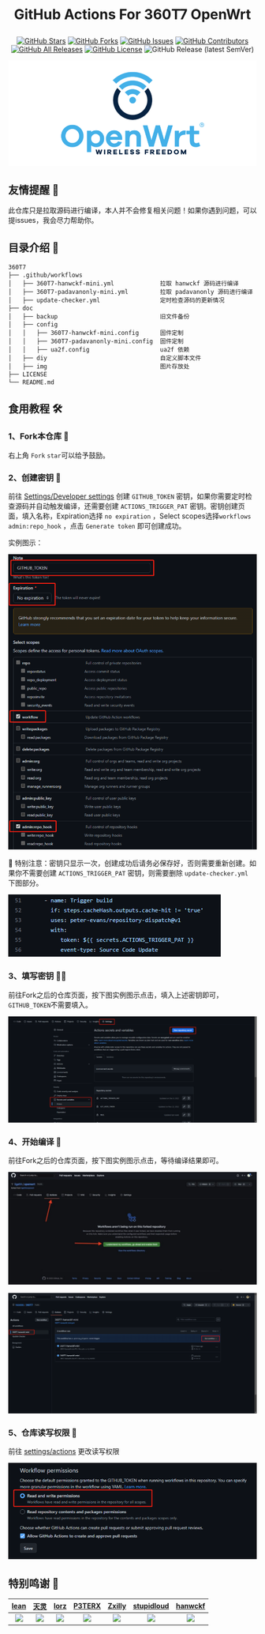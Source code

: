 

<div align="center"> 

<h1 align="center">

GitHub Actions For 360T7 OpenWrt

</h1>

[![GitHub Stars](https://img.shields.io/github/stars/hkk666/360T7?style=flat-square)](https://github.com/hkk666/360T7/stargazers)
[![GitHub Forks](https://img.shields.io/github/forks/hkk666/360T7?style=flat-square)](https://github.com/hkk666/360T7/network)
[![GitHub Issues](https://img.shields.io/github/issues/hkk666/360T7?style=flat-square)](https://github.com/hkk666/360T7/issues)
[![GitHub Contributors](https://img.shields.io/github/contributors/hkk666/360T7?style=flat-square)](https://github.com/hkk666/360T7/graphs/contributors)
[![GitHub All Releases](https://img.shields.io/github/downloads/hkk666/360T7/total?style=flat-square)](https://github.com/hkk666/360T7/releases)
[![GitHub License](https://img.shields.io/github/license/hkk666/360T7?style=flat-square)](https://github.com/hkk666/360T7/blob/main/LICENSE)
![GitHub Release (latest SemVer)](https://img.shields.io/github/v/release/hkk666/360T7?style=flat-square)

</div>

![openwrt](doc/img/openwrt.png)

## 友情提醒 🤣
此仓库只是拉取源码进行编译，本人并不会修复相关问题！如果你遇到问题，可以提issues，我会尽力帮助你。

## 目录介绍 📖

```tree
360T7
├── .github/workflows
│   ├── 360T7-hanwckf-mini.yml             拉取 hanwckf 源码进行编译
│   ├── 360T7-padavanonly-mini.yml         拉取 padavanonly 源码进行编译
│   ├── update-checker.yml                 定时检查源码的更新情况
├── doc
│   ├── backup                             旧文件备份
│   ├── config
│   │   ├── 360T7-hanwckf-mini.config      固件定制
│   │   ├── 360T7-padavanonly-mini.config  固件定制
│   │   ├── ua2f.config                    ua2f 依赖
│   ├── diy                                自定义脚本文件
│   ├── img                                图片存放处
├── LICENSE
└── README.md
```

## 食用教程 🛠

### 1、Fork本仓库 📌
右上角 `Fork`  `star`可以给予鼓励。

### 2、创建密钥 🔐
前往 [Settings/Developer settings](https://github.com/settings/tokens/new) 创建 `GITHUB_TOKEN` 密钥，如果你需要定时检查源码并自动触发编译，还需要创建 `ACTIONS_TRIGGER_PAT` 密钥。密钥创建页面，填入名称，Expiration选择 `no expiration` ，Select scopes选择`workflows` `admin:repo_hook` ，点击 `Generate token` 即可创建成功。

实例图示：

![](doc/img/example1.png)

🚨 特别注意：密钥只显示一次，创建成功后请务必保存好，否则需要重新创建。如果你不需要创建 `ACTIONS_TRIGGER_PAT` 密钥，则需要删除 `update-checker.yml` 下图部分。

![](doc/img/example6.png)

### 3、填写密钥 ✍🏻

前往Fork之后的仓库页面，按下图实例图示点击，填入上述密钥即可，`GITHUB_TOKEN`不需要填入。 

![](doc/img/example2.png)

### 4、开始编译 🚀

前往Fork之后的仓库页面，按下图实例图示点击，等待编译结果即可。

![](doc/img/example4.png)

![](doc/img/example5.png)

### 5、仓库读写权限 🤔
前往 [settings/actions](https://github.com/hkk666/360T7/settings/actions) 更改读写权限

![](doc/img/example7.png)

## 特别鸣谢 🥰

|          [lean](https://github.com/coolsnowwolf/lede)         |        [天灵](https://github.com/1715173329)               |              [lorz](https://github.com/1orz/My-action)               |              [P3TERX](https://github.com/P3TERX/Actions-OpenWrt)               |          [Zxilly](https://github.com/Zxilly/UA2F)         |              [stupidloud](https://github.com/stupidloud/cachewrtbuild)               |              [hanwckf](https://github.com/hanwckf/immortalwrt-mt798x)               |
| :----------------------------------------------------------: | :----------------------------------------------------------: | :----------------------------------------------------------: | :----------------------------------------------------------: | :----------------------------------------------------------: | :----------------------------------------------------------: | :----------------------------------------------------------: |
| <img width="80" src="https://avatars.githubusercontent.com/u/31687149?v=4"/> | <img width="80" src="https://avatars.githubusercontent.com/u/22235437?v=4" /> | <img width="80" src="https://avatars.githubusercontent.com/u/31647663?v=4" /> | <img width="80" src="https://avatars.githubusercontent.com/u/25927179?v=4" /> | <img width="80" src="https://avatars.githubusercontent.com/u/31370133?v=4"/> | <img width="80" src="https://avatars.githubusercontent.com/u/56048681?v=4" /> | <img width="80" src="https://avatars.githubusercontent.com/u/27666983?v=4" /> |

